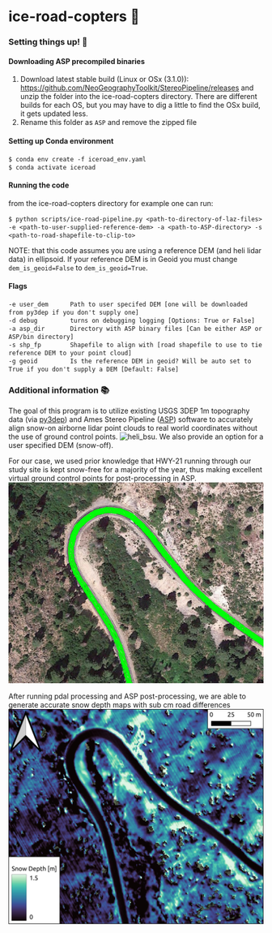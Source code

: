 # ice-road-copters :helicopter:

###  Setting things up! :hammer:
#### Downloading ASP precompiled binaries
1. Download latest stable build (Linux or OSx (3.1.0)): https://github.com/NeoGeographyToolkit/StereoPipeline/releases and unzip the folder into the ice-road-copters directory. There are different builds for each OS, but you may have to dig a little to find the OSx build, it gets updated less.
2. Rename this folder as `ASP` and remove the zipped file


#### Setting up Conda environment 

```
$ conda env create -f iceroad_env.yaml
$ conda activate iceroad
```

#### Running the code
from the ice-road-copters directory for example one can run:
```
$ python scripts/ice-road-pipeline.py <path-to-directory-of-laz-files> -e <path-to-user-supplied-reference-dem> -a <path-to-ASP-directory> -s <path-to-road-shapefile-to-clip-to>
```
NOTE: that this code assumes you are using a reference DEM (and heli lidar data) in ellipsoid. If your reference DEM is in Geoid you must change `dem_is_geoid=False` to `dem_is_geoid=True`.

#### Flags

```
-e user_dem      Path to user specifed DEM [one will be downloaded from py3dep if you don't supply one]
-d debug         turns on debugging logging [Options: True or False]
-a asp_dir       Directory with ASP binary files [Can be either ASP or ASP/bin directory]
-s shp_fp        Shapefile to align with [road shapefile to use to tie reference DEM to your point cloud]
-g geoid         Is the reference DEM in geoid? Will be auto set to True if you don't supply a DEM [Default: False]
```


###  Additional information :books:
The goal of this program is to utilize existing USGS 3DEP 1m topography data (via [py3dep](https://github.com/hyriver/py3dep)) and Ames Stereo Pipeline ([ASP](https://github.com/NeoGeographyToolkit/StereoPipeline)) software to accurately align snow-on airborne lidar point clouds to real world coordinates without the use of ground control points.
![heli_bsu](./docs/heli.png). We also provide an option for a user specified DEM (snow-off).

For our case, we used prior knowledge that HWY-21 running through our study site is kept snow-free for a majority of the year, thus making excellent virtual ground control points for post-processing in ASP.
![roads](./docs/roads.png)

After running pdal processing and ASP post-processing, we are able to generate accurate snow depth maps with sub cm road differences
![snow](./docs/snow.jpeg)
